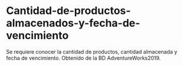 # Cantidad-de-productos-almacenados-y-fecha-de-vencimiento
Se requiere conocer la cantidad de productos, cantidad almacenada y fecha de vencimiento. Obtenido de la BD AdventureWorks2019.
